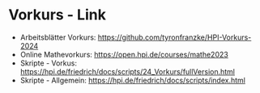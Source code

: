 # Vorkurs - Link

 - Arbeitsblätter Vorkurs: https://github.com/tyronfranzke/HPI-Vorkurs-2024
 - Online Mathevorkurs: https://open.hpi.de/courses/mathe2023
 - Skripte - Vorkus: https://hpi.de/friedrich/docs/scripts/24_Vorkurs/fullVersion.html
 - Skripte - Allgemein: https://hpi.de/friedrich/docs/scripts/index.html 
 
